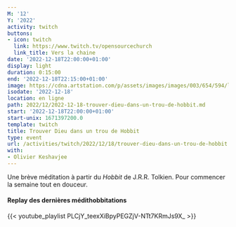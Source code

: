 ```yaml
---
M: '12'
Y: '2022'
activity: twitch
buttons:
- icon: twitch
  link: https://www.twitch.tv/opensourcechurch
  link_title: Vers la chaine
date: '2022-12-18T22:00:00+01:00'
display: light
duration: 0:15:00
end: '2022-12-18T22:15:00+01:00'
image: https://cdna.artstation.com/p/assets/images/images/003/654/594/large/sam-robberechts-finalrender1.jpg
isodate: '2022-12-18'
location: en ligne
path: 2022/12/2022-12-18-trouver-dieu-dans-un-trou-de-hobbit.md
start: '2022-12-18T22:00:00+01:00'
start-unix: 1671397200.0
template: twitch
title: Trouver Dieu dans un trou de Hobbit
type: event
url: /activities/twitch/2022/12/18/trouver-dieu-dans-un-trou-de-hobbit
with:
- Olivier Keshavjee
---
```

Une brève méditation à partir du *Hobbit* de J.R.R. Tolkien. Pour commencer la semaine tout en douceur.



#### Replay des dernières médithobbitations

{{< youtube_playlist PLCjY_teexXiBpyPEGZjV-NTt7KRmJs9X_ >}}